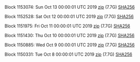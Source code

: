 Block 1153074: Sun Oct 13 00:00:01 UTC 2019 [zip](https://dash-bootstrap.ams3.digitaloceanspaces.com/mainnet/2019-10-13/bootstrap.dat.zip) (7.7G) [SHA256](https://dash-bootstrap.ams3.digitaloceanspaces.com/mainnet/2019-10-13/sha256.txt)

Block 1152528: Sat Oct 12 00:00:01 UTC 2019 [zip](https://dash-bootstrap.ams3.digitaloceanspaces.com/mainnet/2019-10-12/bootstrap.dat.zip) (7.7G) [SHA256](https://dash-bootstrap.ams3.digitaloceanspaces.com/mainnet/2019-10-12/sha256.txt)

Block 1151975: Fri Oct 11 00:00:01 UTC 2019 [zip](https://dash-bootstrap.ams3.digitaloceanspaces.com/mainnet/2019-10-11/bootstrap.dat.zip) (7.7G) [SHA256](https://dash-bootstrap.ams3.digitaloceanspaces.com/mainnet/2019-10-11/sha256.txt)

Block 1151430: Thu Oct 10 00:00:01 UTC 2019 [zip](https://dash-bootstrap.ams3.digitaloceanspaces.com/mainnet/2019-10-10/bootstrap.dat.zip) (7.7G) [SHA256](https://dash-bootstrap.ams3.digitaloceanspaces.com/mainnet/2019-10-10/sha256.txt)

Block 1150885: Wed Oct  9 00:00:01 UTC 2019 [zip](https://dash-bootstrap.ams3.digitaloceanspaces.com/mainnet/2019-10-09/bootstrap.dat.zip) (7.7G) [SHA256](https://dash-bootstrap.ams3.digitaloceanspaces.com/mainnet/2019-10-09/sha256.txt)

Block 1150331: Tue Oct  8 00:00:01 UTC 2019 [zip](https://dash-bootstrap.ams3.digitaloceanspaces.com/mainnet/2019-10-08/bootstrap.dat.zip) (7.7G) [SHA256](https://dash-bootstrap.ams3.digitaloceanspaces.com/mainnet/2019-10-08/sha256.txt)
